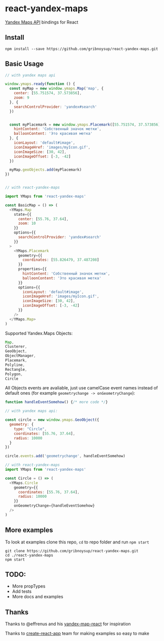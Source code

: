 # react-yandex-maps

[Yandex Maps API](https://tech.yandex.ru/maps/doc/jsapi/2.1/quick-start/tasks/quick-start-docpage/)
bindings for React

## Install

```shell
npm install --save https://github.com/gribnoysup/react-yandex-maps.git
```

## Basic Usage

```js
// with yandex maps api

window.ymaps.ready(function () {
  const myMap = new window.ymaps.Map('map', {
    center: [55.751574, 37.573856],
    zoom: 9
  }, {
    searchControlProvider: 'yandex#search'
  })


  const myPlacemark = new window.ymaps.Placemark([55.751574, 37.573856], {
    hintContent: 'Собственный значок метки',
    balloonContent: 'Это красивая метка'
  }, {
    iconLayout: 'default#image',
    iconImageHref: 'images/myIcon.gif',
    iconImageSize: [30, 42],
    iconImageOffset: [-3, -42]
  })

  myMap.geoObjects.add(myPlacemark)
})


// with react-yandex-maps

import YMaps from 'react-yandex-maps'

const BasicMap = () => (
  <YMaps.Map
    state={{
      center: [55.76, 37.64],
      zoom: 10
    }}
    options={{
      searchControlProvider: 'yandex#search'
    }}
  >
    <YMaps.Placemark
      geometry={{
        coordinates: [55.826479, 37.487208]
      }}
      properties={{
        hintContent: 'Собственный значок метки',
        balloonContent: 'Это красивая метка'
      }}
      options={{
        iconLayout: 'default#image',
        iconImageHref: 'images/myIcon.gif',
        iconImageSize: [30, 42],
        iconImageOffset: [-3, -42]
      }}
    />
  </YMaps.Map>
)
```

Supported Yandex.Maps Objects:

```js
Map,
Clusterer,
GeoObject,
ObjectManager,
Placemark,
Polyline,
Rectangle,
Polygon,
Circle
```

All Objects events are avaliable, just use camelCase event names instead of
default ones (for example `geometrychange -> onGeometryChange`):

```js
function handleEventSomehow() {/* more code */}

// with yandex maps api:

const circle = new window.ymaps.GeoObject({
  geometry: {
    type: "Circle",
    coordinates: [55.76, 37.64],
    radius: 10000
  }
})

circle.events.add('geometrychange', handleEventSomehow)

// with react-yandex-maps
import YMaps from 'react-yandex-maps'

const Circle = () => (
  <YMaps.Circle
    geometry={{
      coordinates: [55.76, 37.64],
      radius: 10000
    }}
    onGeometryChange={handleEventSomehow}
  />
)
```

## More examples

To look at examples clone this repo, `cd` to repo folder and run `npm start`

```shell
git clone https://github.com/gribnoysup/react-yandex-maps.git
cd ./react-yandex-maps
npm start
```

## TODO:

- More propTypes
- Add tests
- More docs and examples

## Thanks

Thanks to @effrenus and his [yandex-map-react](https://github.com/effrenus/yandex-map-react)
for inspiration

Thanks to [create-react-app](https://github.com/facebookincubator/create-react-app)
team for making examples so easy to make
